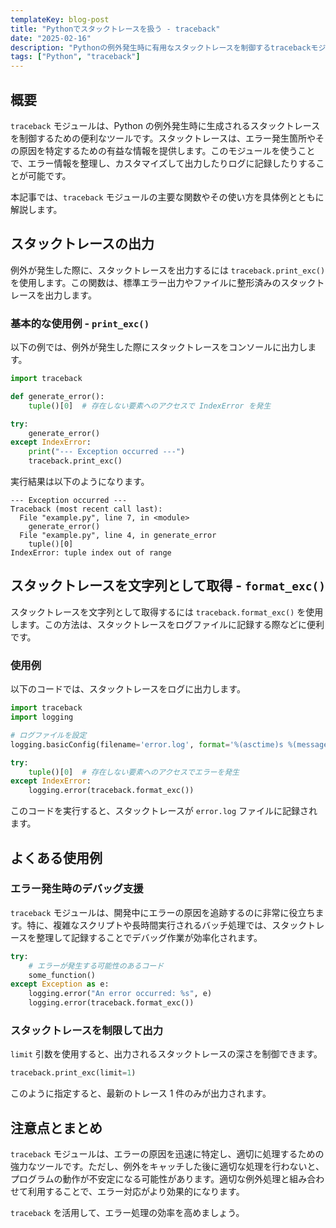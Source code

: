 ```yaml
---
templateKey: blog-post
title: "Pythonでスタックトレースを扱う - traceback"
date: "2025-02-16"
description: "Pythonの例外発生時に有用なスタックトレースを制御するtracebackモジュールについて、基本的な使用方法やログ出力の例を交えながら解説します。"
tags: ["Python", "traceback"]
---
```


## 概要

`traceback` モジュールは、Python の例外発生時に生成されるスタックトレースを制御するための便利なツールです。スタックトレースは、エラー発生箇所やその原因を特定するための有益な情報を提供します。このモジュールを使うことで、エラー情報を整理し、カスタマイズして出力したりログに記録したりすることが可能です。

本記事では、`traceback` モジュールの主要な関数やその使い方を具体例とともに解説します。

## スタックトレースの出力

例外が発生した際に、スタックトレースを出力するには `traceback.print_exc()` を使用します。この関数は、標準エラー出力やファイルに整形済みのスタックトレースを出力します。

### 基本的な使用例 - `print_exc()`

以下の例では、例外が発生した際にスタックトレースをコンソールに出力します。

```python
import traceback

def generate_error():
    tuple()[0]  # 存在しない要素へのアクセスで IndexError を発生

try:
    generate_error()
except IndexError:
    print("--- Exception occurred ---")
    traceback.print_exc()
```

実行結果は以下のようになります。

```
--- Exception occurred ---
Traceback (most recent call last):
  File "example.py", line 7, in <module>
    generate_error()
  File "example.py", line 4, in generate_error
    tuple()[0]
IndexError: tuple index out of range
```

## スタックトレースを文字列として取得 - `format_exc()`

スタックトレースを文字列として取得するには `traceback.format_exc()` を使用します。この方法は、スタックトレースをログファイルに記録する際などに便利です。

### 使用例

以下のコードでは、スタックトレースをログに出力します。

```python
import traceback
import logging

# ログファイルを設定
logging.basicConfig(filename='error.log', format='%(asctime)s %(message)s')

try:
    tuple()[0]  # 存在しない要素へのアクセスでエラーを発生
except IndexError:
    logging.error(traceback.format_exc())
```

このコードを実行すると、スタックトレースが `error.log` ファイルに記録されます。

## よくある使用例

### エラー発生時のデバッグ支援

`traceback` モジュールは、開発中にエラーの原因を追跡するのに非常に役立ちます。特に、複雑なスクリプトや長時間実行されるバッチ処理では、スタックトレースを整理して記録することでデバッグ作業が効率化されます。

```python
try:
    # エラーが発生する可能性のあるコード
    some_function()
except Exception as e:
    logging.error("An error occurred: %s", e)
    logging.error(traceback.format_exc())
```

### スタックトレースを制限して出力

`limit` 引数を使用すると、出力されるスタックトレースの深さを制御できます。

```python
traceback.print_exc(limit=1)
```

このように指定すると、最新のトレース 1 件のみが出力されます。

## 注意点とまとめ

`traceback` モジュールは、エラーの原因を迅速に特定し、適切に処理するための強力なツールです。ただし、例外をキャッチした後に適切な処理を行わないと、プログラムの動作が不安定になる可能性があります。適切な例外処理と組み合わせて利用することで、エラー対応がより効果的になります。

`traceback` を活用して、エラー処理の効率を高めましょう。
